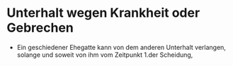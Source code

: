 # Unterhalt wegen Krankheit oder Gebrechen

- Ein geschiedener Ehegatte kann von dem anderen Unterhalt verlangen, solange und soweit von ihm vom Zeitpunkt 1.der Scheidung,

